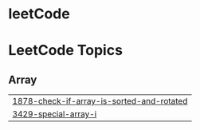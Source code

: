 # leetCode
<!---LeetCode Topics Start-->
# LeetCode Topics
## Array
|  |
| ------- |
| [1878-check-if-array-is-sorted-and-rotated](https://github.com/Ranadipgithub/leetCode/tree/master/1878-check-if-array-is-sorted-and-rotated) |
| [3429-special-array-i](https://github.com/Ranadipgithub/leetCode/tree/master/3429-special-array-i) |
<!---LeetCode Topics End-->